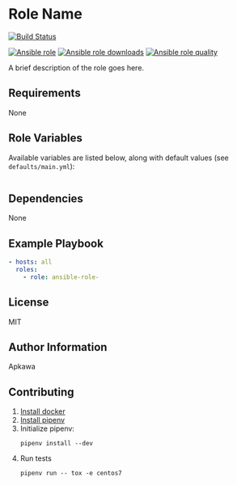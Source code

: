Role Name
=========
[![Build Status](https://travis-ci.org/apkawa/ansible-role-.svg?branch=master)](https://travis-ci.org/apkawa/ansible-role-)

[![Ansible role](https://img.shields.io/ansible/role/%replace%.svg)](https://galaxy.ansible.com/apkawa/%replace%)
[![Ansible role downloads](https://img.shields.io/ansible/role/d/%replace%.svg)](https://galaxy.ansible.com/apkawa/%replace%)
[![Ansible role quality](https://img.shields.io/ansible/quality/%replace%.svg)](https://galaxy.ansible.com/apkawa/%replace%)

A brief description of the role goes here.

Requirements
------------

None

Role Variables
--------------

Available variables are listed below, along with default values (see `defaults/main.yml`):
```yaml
```


Dependencies
------------

None

Example Playbook
----------------

```yaml
- hosts: all
  roles:
    - role: ansible-role-

```

License
-------

MIT 

Author Information
------------------

Apkawa 


Contributing
------------

1. [Install docker](https://docs.docker.com/install/linux/docker-ce/debian/)
2. [Install pipenv](https://docs.pipenv.org/en/latest/install/#installing-pipenv)
3. Initialize pipenv:
    ```
    pipenv install --dev
    ```
4. Run tests
    ``` 
    pipenv run -- tox -e centos7
    ```